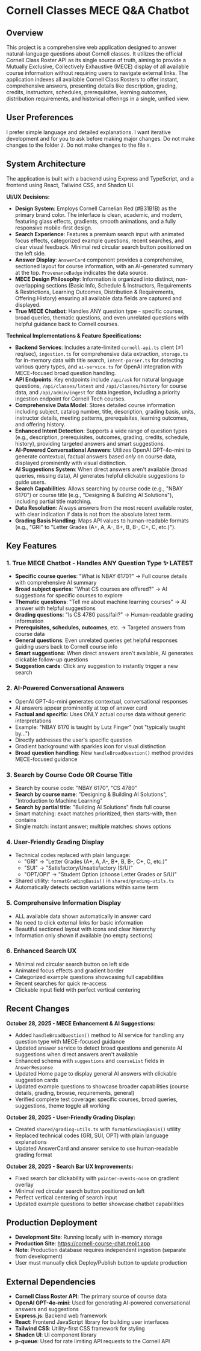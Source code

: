 # Cornell Classes MECE Q&A Chatbot

## Overview

This project is a comprehensive web application designed to answer natural-language questions about Cornell classes. It utilizes the official Cornell Class Roster API as its single source of truth, aiming to provide a Mutually Exclusive, Collectively Exhaustive (MECE) display of all available course information without requiring users to navigate external links. The application indexes all available Cornell Class Rosters to offer instant, comprehensive answers, presenting details like description, grading, credits, instructors, schedules, prerequisites, learning outcomes, distribution requirements, and historical offerings in a single, unified view.

## User Preferences

I prefer simple language and detailed explanations. I want iterative development and for you to ask before making major changes. Do not make changes to the folder `Z`. Do not make changes to the file `Y`.

## System Architecture

The application is built with a backend using Express and TypeScript, and a frontend using React, Tailwind CSS, and Shadcn UI.

**UI/UX Decisions:**
- **Design System**: Employs Cornell Carnelian Red (#B31B1B) as the primary brand color. The interface is clean, academic, and modern, featuring glass effects, gradients, smooth animations, and a fully responsive mobile-first design.
- **Search Experience**: Features a premium search input with animated focus effects, categorized example questions, recent searches, and clear visual feedback. Minimal red circular search button positioned on the left side.
- **Answer Display**: `AnswerCard` component provides a comprehensive, sectioned layout for course information, with an AI-generated summary at the top. `ProvenanceBadge` indicates the data source.
- **MECE Design Philosophy**: Information is organized into distinct, non-overlapping sections (Basic Info, Schedule & Instructors, Requirements & Restrictions, Learning Outcomes, Distribution & Requirements, Offering History) ensuring all available data fields are captured and displayed.
- **True MECE Chatbot**: Handles ANY question type - specific courses, broad queries, thematic questions, and even unrelated questions with helpful guidance back to Cornell courses.

**Technical Implementations & Feature Specifications:**
- **Backend Services**: Includes a rate-limited `cornell-api.ts` client (≤1 req/sec), `ingestion.ts` for comprehensive data extraction, `storage.ts` for in-memory data with title search, `intent-parser.ts` for detecting various query types, and `ai-service.ts` for OpenAI integration with MECE-focused broad question handling.
- **API Endpoints**: Key endpoints include `/api/ask` for natural language questions, `/api/classes/latest` and `/api/classes/history` for course data, and `/api/admin/ingest` for data ingestion, including a priority ingestion endpoint for Cornell Tech courses.
- **Comprehensive Data Model**: Stores detailed course information including subject, catalog number, title, description, grading basis, units, instructor details, meeting patterns, prerequisites, learning outcomes, and offering history.
- **Enhanced Intent Detection**: Supports a wide range of question types (e.g., description, prerequisites, outcomes, grading, credits, schedule, history), providing targeted answers and smart suggestions.
- **AI-Powered Conversational Answers**: Utilizes OpenAI GPT-4o-mini to generate contextual, factual answers based *only* on course data, displayed prominently with visual distinction.
- **AI Suggestions System**: When direct answers aren't available (broad queries, missing data), AI generates helpful clickable suggestions to guide users.
- **Search Capabilities**: Allows searching by course code (e.g., "NBAY 6170") or course title (e.g., "Designing & Building AI Solutions"), including partial title matching.
- **Data Resolution**: Always answers from the most recent available roster, with clear indication if data is not from the absolute latest term.
- **Grading Basis Handling**: Maps API values to human-readable formats (e.g., "GRI" to "Letter Grades (A+, A, A-, B+, B, B-, C+, C, etc.)").

## Key Features

### 1. True MECE Chatbot - Handles ANY Question Type ✨ LATEST
- **Specific course queries**: "What is NBAY 6170?" → Full course details with comprehensive AI summary
- **Broad subject queries**: "What CS courses are offered?" → AI suggestions for specific courses to explore
- **Thematic questions**: "Tell me about machine learning courses" → AI answer with helpful suggestions
- **Grading questions**: "Is CS 4780 pass/fail?" → Human-readable grading information
- **Prerequisites, schedules, outcomes**, etc. → Targeted answers from course data
- **General questions**: Even unrelated queries get helpful responses guiding users back to Cornell course info
- **Smart suggestions**: When direct answers aren't available, AI generates clickable follow-up questions
- **Suggestion cards**: Click any suggestion to instantly trigger a new search

### 2. AI-Powered Conversational Answers
- OpenAI GPT-4o-mini generates contextual, conversational responses
- AI answers appear prominently at top of answer card
- **Factual and specific**: Uses ONLY actual course data without generic interpretations
- Example: "NBAY 6170 is taught by Lutz Finger" (not "typically taught by...")
- Directly addresses the user's specific question
- Gradient background with sparkles icon for visual distinction
- **Broad question handling**: New `handleBroadQuestion()` method provides MECE-focused guidance

### 3. Search by Course Code OR Course Title
- Search by course code: "NBAY 6170", "CS 4780"
- **Search by course name**: "Designing & Building AI Solutions", "Introduction to Machine Learning"
- **Search by partial title**: "Building AI Solutions" finds full course
- Smart matching: exact matches prioritized, then starts-with, then contains
- Single match: instant answer; multiple matches: shows options

### 4. User-Friendly Grading Display
- Technical codes replaced with plain language:
  - "GRI" → "Letter Grades (A+, A, A-, B+, B, B-, C+, C, etc.)"
  - "SUI" → "Satisfactory/Unsatisfactory (S/U)"
  - "OPT/OPI" → "Student Option (choose Letter Grades or S/U)"
- Shared utility: `formatGradingBasis()` in `shared/grading-utils.ts`
- Automatically detects section variations within same term

### 5. Comprehensive Information Display
- ALL available data shown automatically in answer card
- No need to click external links for basic information
- Beautiful sectioned layout with icons and clear hierarchy
- Information only shown if available (no empty sections)

### 6. Enhanced Search UX
- Minimal red circular search button on left side
- Animated focus effects and gradient border
- Categorized example questions showcasing full capabilities
- Recent searches for quick re-access
- Clickable input field with perfect vertical centering

## Recent Changes

**October 28, 2025 - MECE Enhancement & AI Suggestions:**
- Added `handleBroadQuestion()` method to AI service for handling any question type with MECE-focused guidance
- Updated answer service to detect broad questions and generate AI suggestions when direct answers aren't available
- Enhanced schema with `suggestions` and `courseList` fields in `AnswerResponse`
- Updated Home page to display general AI answers with clickable suggestion cards
- Updated example questions to showcase broader capabilities (course details, grading, browse, requirements, general)
- Verified complete test coverage: specific courses, broad queries, suggestions, theme toggle all working

**October 28, 2025 - User-Friendly Grading Display:**
- Created `shared/grading-utils.ts` with `formatGradingBasis()` utility
- Replaced technical codes (GRI, SUI, OPT) with plain language explanations
- Updated AnswerCard and answer service to use human-readable grading format

**October 28, 2025 - Search Bar UX Improvements:**
- Fixed search bar clickability with `pointer-events-none` on gradient overlay
- Minimal red circular search button positioned on left
- Perfect vertical centering of search input
- Updated example questions to better showcase chatbot capabilities

## Production Deployment

- **Development Site**: Running locally with in-memory storage
- **Production Site**: https://cornell-course-chat.replit.app
- **Note**: Production database requires independent ingestion (separate from development)
- User must manually click Deploy/Publish button to update production

## External Dependencies

- **Cornell Class Roster API**: The primary source of course data
- **OpenAI GPT-4o-mini**: Used for generating AI-powered conversational answers and suggestions
- **Express.js**: Backend web framework
- **React**: Frontend JavaScript library for building user interfaces
- **Tailwind CSS**: Utility-first CSS framework for styling
- **Shadcn UI**: UI component library
- **p-queue**: Used for rate limiting API requests to the Cornell API
